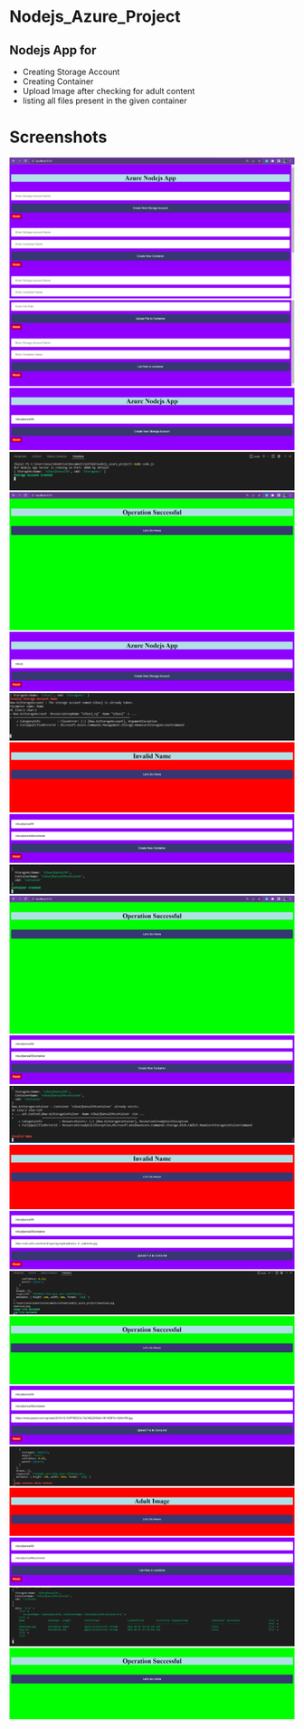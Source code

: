 # Nodejs_Azure_Project

## Nodejs App for <br>
* Creating Storage Account<br>
* Creating Container<br>
* Upload Image after checking for adult content <br>
* listing all files present in the given container<br>

# Screenshots 
<p float="center">
<img src="https://github.com/Nikunjbansal99/Nodejs_Azure_Project/blob/main/img/Capture1.PNG"/>
<img src="https://github.com/Nikunjbansal99/Nodejs_Azure_Project/blob/main/img/Capture2.PNG"/>
<img src="https://github.com/Nikunjbansal99/Nodejs_Azure_Project/blob/main/img/Capture3.PNG"/>
<img src="https://github.com/Nikunjbansal99/Nodejs_Azure_Project/blob/main/img/Capture4.PNG"/>
<img src="https://github.com/Nikunjbansal99/Nodejs_Azure_Project/blob/main/img/Capture5.PNG"/>
<img src="https://github.com/Nikunjbansal99/Nodejs_Azure_Project/blob/main/img/Capture6.PNG"/>
<img src="https://github.com/Nikunjbansal99/Nodejs_Azure_Project/blob/main/img/Capture7.PNG"/>
<img src="https://github.com/Nikunjbansal99/Nodejs_Azure_Project/blob/main/img/Capture8.PNG"/>
<img src="https://github.com/Nikunjbansal99/Nodejs_Azure_Project/blob/main/img/Capture9.PNG"/>
<img src="https://github.com/Nikunjbansal99/Nodejs_Azure_Project/blob/main/img/Capture10.PNG"/>
<img src="https://github.com/Nikunjbansal99/Nodejs_Azure_Project/blob/main/img/Capture11.PNG"/>
<img src="https://github.com/Nikunjbansal99/Nodejs_Azure_Project/blob/main/img/Capture12.PNG"/>
<img src="https://github.com/Nikunjbansal99/Nodejs_Azure_Project/blob/main/img/Capture13.PNG"/>
<img src="https://github.com/Nikunjbansal99/Nodejs_Azure_Project/blob/main/img/Capture14.PNG"/>
<img src="https://github.com/Nikunjbansal99/Nodejs_Azure_Project/blob/main/img/Capture15.PNG"/>
<img src="https://github.com/Nikunjbansal99/Nodejs_Azure_Project/blob/main/img/Capture16.PNG"/>
<img src="https://github.com/Nikunjbansal99/Nodejs_Azure_Project/blob/main/img/Capture17.PNG"/>
<img src="https://github.com/Nikunjbansal99/Nodejs_Azure_Project/blob/main/img/Capture18.PNG"/>
<img src="https://github.com/Nikunjbansal99/Nodejs_Azure_Project/blob/main/img/Capture19.PNG"/>
<img src="https://github.com/Nikunjbansal99/Nodejs_Azure_Project/blob/main/img/Capture20.PNG"/>
<img src="https://github.com/Nikunjbansal99/Nodejs_Azure_Project/blob/main/img/Capture21.PNG"/>
<img src="https://github.com/Nikunjbansal99/Nodejs_Azure_Project/blob/main/img/Capture22.PNG"/>
<img src="https://github.com/Nikunjbansal99/Nodejs_Azure_Project/blob/main/img/Capture23.PNG"/>
</p>
